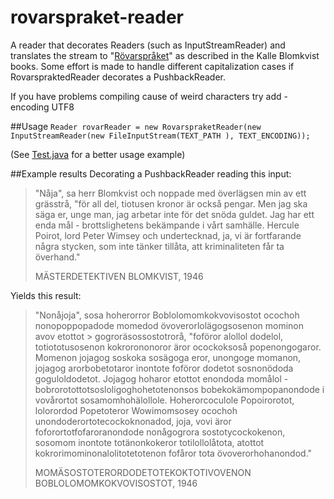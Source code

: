 # rovarspraket-reader
A reader that decorates Readers (such as InputStreamReader) and translates the stream to "[Rövarspråket](https://en.wikipedia.org/wiki/R%C3%B6varspr%C3%A5ket)" as described in the Kalle Blomkvist books. Some effort is made to handle different capitalization cases if RovarspraktedReader decorates a PushbackReader.

If you have problems compiling cause of weird characters try add -encoding UTF8

##Usage
`Reader rovarReader = new RovarspraketReader(new InputStreamReader(new FileInputStream(TEXT_PATH ), TEXT_ENCODING));`

(See [Test.java](./src/Test.java) for a better usage example)

##Example results
Decorating a PushbackReader reading this input:
> "Nåja", sa herr Blomkvist och noppade med överlägsen min av ett grässtrå,
> "för all del, tiotusen kronor är också pengar. Men jag ska säga er, unge man, jag arbetar inte för det snöda guldet.
> Jag har ett enda mål - brottslighetens bekämpande i vårt samhälle. Hercule Poirot, lord Peter Wimsey och undertecknad,
> ja, vi är fortfarande några stycken, som inte tänker tillåta, att kriminaliteten får ta överhand."
>
> MÄSTERDETEKTIVEN BLOMKVIST, 1946

Yields this result:
> "Nonåjoja", sosa hoherorror Boblolomomkokvovisostot ocochoh nonopoppopadode momedod övoverorlolägogsosenon mominon avov etottot > gogroräsossostotrorå,
> "foföror alollol dodelol, totiototusosenon kokrorononoror äror ocockoksoså popenongogaror. Momenon jojagog soskoka sosägoga eror, unongoge momanon, jojagog arorbobetotaror inontote foföror dodetot sosnonödoda goguloldodetot.
> Jojagog hoharor etottot enondoda momålol - bobrorotottotsosloligoghohetotenonsos bobekokämompopanondode i vovårortot sosamomhohälollole. Hoherorcoculole Popoirorotot, lolorordod Popetoteror Wowimomsosey ocochoh unondoderortotecockoknonadod,
> joja, vovi äror foforortotfofaroranondode nonågogrora sostotycockokenon, sosomom inontote totänonkokeror totilollolåtota, atottot kokrorimominonalolitotetotenon fofåror tota övoverorhohanondod."
>
> MOMÄSOSTOTERORDODETOTEKOKTOTIVOVENON BOBLOLOMOMKOKVOVISOSTOT, 1946



